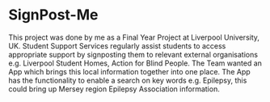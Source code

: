 # SignPost-Me
This project was done by me as a Final Year Project at Liverpool University, UK. Student Support Services regularly assist students to access appropriate support by signposting them to relevant external organisations e.g. Liverpool Student Homes, Action for Blind People. The Team wanted an App which brings this local information together into one place. The App has the functionality to enable a search on key words e.g. Epilepsy, this could bring up Mersey region Epilepsy Association information.
